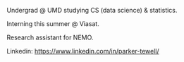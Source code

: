 Undergrad @ UMD studying CS (data science) & statistics. 

Interning this summer @ Viasat.  

Research assistant for NEMO.  

Linkedin: https://www.linkedin.com/in/parker-tewell/

<!---
ParkerTewell/ParkerTewell is a ✨ special ✨ repository because its `README.md` (this file) appears on your GitHub profile.
You can click the Preview link to take a look at your changes.
--->
